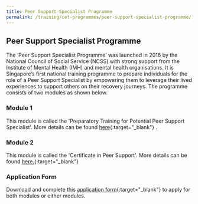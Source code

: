 ```yaml
---
title: Peer Support Specialist Programme
permalink: /training/cet-programmes/peer-support-specialist-programme/
---
```



## Peer Support Specialist Programme

The ‘Peer Support Specialist Programme’ was launched in 2016 by the National Council of Social Service (NCSS) with strong support from the Institute of Mental Health (IMH) and mental health organisations. It is Singapore’s first national training programme to prepare individuals for the role of a Peer Support Specialist by empowering them to leverage their lived experiences to support others on their recovery journeys. The programme consists of two modules as shown below.

### Module 1

This module is called the 'Preparatory Training for Potential Peer Support Specialist'. More details can be found  [here]( https://ncss-ssi-staging.netlify.app/training/cet-programmes/preparatory-training-for-potential-peer-support-specialist/){:target="_blank"}   .

### Module 2

This module is called the 'Certificate in Peer Support'. More details can be found  [here.](https://ncss-ssi-staging.netlify.app/training/cet-programmes/certificate-in-peer-support/){:target="_blank"}   

### Application Form

Download and complete this  [application form](https://ncss-ssi-staging.netlify.app/images/training/Application%20form_Prep%20and%20CPS_Run%206.pdf){:target="_blank"}    to apply for both modules or either modules.
  
